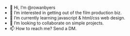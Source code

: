 - 👋 Hi, I’m @rowanbyers
- 👀 I’m interested in getting out of the film production biz.
- 🌱 I’m currently learning javascript & html/css web design.
- 💞️ I’m looking to collaborate on simple projects.
- 📫 How to reach me? Send a DM.

<!---
rowanbyers/rowanbyers is a ✨ special ✨ repository because its `README.md` (this file) appears on your GitHub profile.
You can click the Preview link to take a look at your changes.
--->
